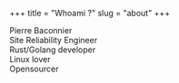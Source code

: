 +++
title = "Whoami ?"
slug = "about"
+++

Pierre Baconnier<br>
Site Reliability Engineer<br>
Rust/Golang developer<br>
Linux lover<br>
Opensourcer<br>